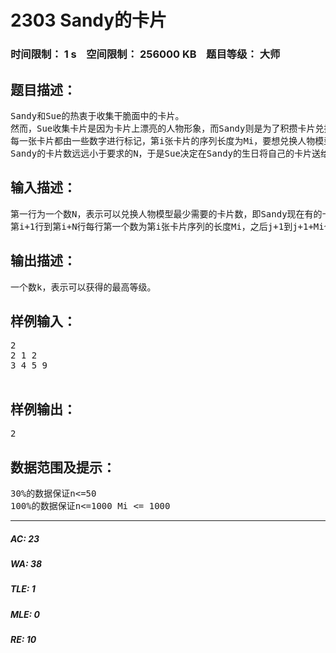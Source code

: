 # 2303 Sandy的卡片   
### 时间限制： 1 s&nbsp;&nbsp;&nbsp;&nbsp;空间限制： 256000 KB&nbsp;&nbsp;&nbsp;&nbsp;题目等级： 大师  
## 题目描述：  

<pre>
Sandy和Sue的热衷于收集干脆面中的卡片。
然而，Sue收集卡片是因为卡片上漂亮的人物形象，而Sandy则是为了积攒卡片兑换超炫的人物模型。
每一张卡片都由一些数字进行标记，第i张卡片的序列长度为Mi，要想兑换人物模型，首先必须要集够N张卡片，对于这N张卡片，如果他们都有一个相同的子串长度为k，则可以兑换一个等级为k的人物模型。相同的定义为：两个子串长度相同且一个串的全部元素加上一个数就会变成另一个串。
Sandy的卡片数远远小于要求的N，于是Sue决定在Sandy的生日将自己的卡片送给Sandy，在Sue的帮助下，Sandy终于集够了N张卡片，但是，Sandy并不清楚他可以兑换到哪个等级的人物模型，现在，请你帮助Sandy和Sue，看看他们最高能够得到哪个等级的人物模型。
</pre>
  
  
## 输入描述：  

<pre>
第一行为一个数N，表示可以兑换人物模型最少需要的卡片数，即Sandy现在有的卡片数
第i+1行到第i+N行每行第一个数为第i张卡片序列的长度Mi，之后j+1到j+1+Mi个数，用空格分隔，分别表示序列中的第j个数
</pre>
  
  
## 输出描述：  

<pre>
一个数k，表示可以获得的最高等级。
</pre>
  
  
## 样例输入：  

<pre>
2
2 1 2
3 4 5 9
 
</pre>
  
  
## 样例输出：  

<pre>
2
</pre>
  
  
## 数据范围及提示：  

<pre>
30%的数据保证n<=50
100%的数据保证n<=1000 Mi <= 1000
</pre>
  
  
***  

##### AC: 23  
##### WA: 38  
##### TLE: 1  
##### MLE: 0  
##### RE: 10  
